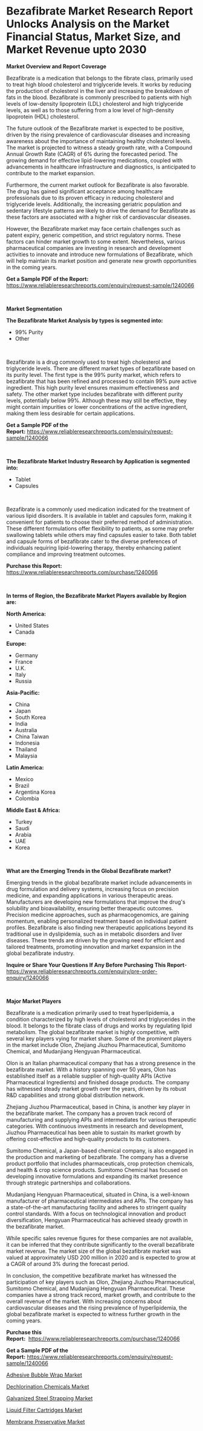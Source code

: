 <p><h1>Bezafibrate Market Research Report Unlocks Analysis on the Market Financial Status, Market Size, and Market Revenue upto 2030</h1></p><p><strong>Market Overview and Report Coverage</strong></p>
<p><p>Bezafibrate is a medication that belongs to the fibrate class, primarily used to treat high blood cholesterol and triglyceride levels. It works by reducing the production of cholesterol in the liver and increasing the breakdown of fats in the blood. Bezafibrate is commonly prescribed to patients with high levels of low-density lipoprotein (LDL) cholesterol and high triglyceride levels, as well as to those suffering from a low level of high-density lipoprotein (HDL) cholesterol.</p><p>The future outlook of the Bezafibrate market is expected to be positive, driven by the rising prevalence of cardiovascular diseases and increasing awareness about the importance of maintaining healthy cholesterol levels. The market is projected to witness a steady growth rate, with a Compound Annual Growth Rate (CAGR) of 6% during the forecasted period. The growing demand for effective lipid-lowering medications, coupled with advancements in healthcare infrastructure and diagnostics, is anticipated to contribute to the market expansion.</p><p>Furthermore, the current market outlook for Bezafibrate is also favorable. The drug has gained significant acceptance among healthcare professionals due to its proven efficacy in reducing cholesterol and triglyceride levels. Additionally, the increasing geriatric population and sedentary lifestyle patterns are likely to drive the demand for Bezafibrate as these factors are associated with a higher risk of cardiovascular diseases.</p><p>However, the Bezafibrate market may face certain challenges such as patent expiry, generic competition, and strict regulatory norms. These factors can hinder market growth to some extent. Nevertheless, various pharmaceutical companies are investing in research and development activities to innovate and introduce new formulations of Bezafibrate, which will help maintain its market position and generate new growth opportunities in the coming years.</p></p>
<p><strong>Get a Sample PDF of the Report:</strong> <a href="https://www.reliableresearchreports.com/enquiry/request-sample/1240066">https://www.reliableresearchreports.com/enquiry/request-sample/1240066</a></p>
<p>&nbsp;</p>
<p><strong>Market Segmentation</strong></p>
<p><strong>The Bezafibrate Market Analysis by types is segmented into:</strong></p>
<p><ul><li>99% Purity</li><li>Other</li></ul></p>
<p>&nbsp;</p>
<p><p>Bezafibrate is a drug commonly used to treat high cholesterol and triglyceride levels. There are different market types of bezafibrate based on its purity level. The first type is the 99% purity market, which refers to bezafibrate that has been refined and processed to contain 99% pure active ingredient. This high purity level ensures maximum effectiveness and safety. The other market type includes bezafibrate with different purity levels, potentially below 99%. Although these may still be effective, they might contain impurities or lower concentrations of the active ingredient, making them less desirable for certain applications.</p></p>
<p><strong>Get a Sample PDF of the Report:</strong>&nbsp;<a href="https://www.reliableresearchreports.com/enquiry/request-sample/1240066">https://www.reliableresearchreports.com/enquiry/request-sample/1240066</a></p>
<p>&nbsp;</p>
<p><strong>The Bezafibrate Market Industry Research by Application is segmented into:</strong></p>
<p><ul><li>Tablet</li><li>Capsules</li></ul></p>
<p>&nbsp;</p>
<p><p>Bezafibrate is a commonly used medication indicated for the treatment of various lipid disorders. It is available in tablet and capsules form, making it convenient for patients to choose their preferred method of administration. These different formulations offer flexibility to patients, as some may prefer swallowing tablets while others may find capsules easier to take. Both tablet and capsule forms of bezafibrate cater to the diverse preferences of individuals requiring lipid-lowering therapy, thereby enhancing patient compliance and improving treatment outcomes.</p></p>
<p><strong>Purchase this Report:</strong>&nbsp; <a href="https://www.reliableresearchreports.com/purchase/1240066">https://www.reliableresearchreports.com/purchase/1240066</a></p>
<p>&nbsp;</p>
<p><strong>In terms of Region, the Bezafibrate Market Players available by Region are:</strong></p>
<p>
    <p> <strong> North America: </strong>
        <ul>
            <li>United States</li>
            <li>Canada</li>
        </ul>
        </p> 
    <p> <strong> Europe: </strong>
        <ul>
            <li>Germany</li>
            <li>France</li>
            <li>U.K.</li>
            <li>Italy</li>
            <li>Russia</li>
        </ul>
        </p> 
    <p> <strong> Asia-Pacific: </strong>
        <ul>
            <li>China</li>
            <li>Japan</li>
            <li>South Korea</li>
            <li>India</li>
            <li>Australia</li>
            <li>China Taiwan</li>
            <li>Indonesia</li>
            <li>Thailand</li>
            <li>Malaysia</li>
        </ul>
        </p> 
    <p> <strong> Latin America: </strong>
        <ul>
            <li>Mexico</li>
            <li>Brazil</li>
            <li>Argentina Korea</li>
            <li>Colombia</li>
        </ul>
        </p> 
    <p> <strong> Middle East & Africa: </strong>
        <ul>
            <li>Turkey</li>
            <li>Saudi</li>
            <li>Arabia</li>
            <li>UAE</li>
            <li>Korea</li>
        </ul>
    </p>
    </p>
<p>&nbsp;</p>
<p><strong>What are the Emerging Trends in the Global Bezafibrate market?</strong></p>
<p><p>Emerging trends in the global bezafibrate market include advancements in drug formulation and delivery systems, increasing focus on precision medicine, and expanding applications in various therapeutic areas. Manufacturers are developing new formulations that improve the drug's solubility and bioavailability, ensuring better therapeutic outcomes. Precision medicine approaches, such as pharmacogenomics, are gaining momentum, enabling personalized treatment based on individual patient profiles. Bezafibrate is also finding new therapeutic applications beyond its traditional use in dyslipidemia, such as in metabolic disorders and liver diseases. These trends are driven by the growing need for efficient and tailored treatments, promoting innovation and market expansion in the global bezafibrate industry.</p></p>
<p><strong>Inquire or Share Your Questions If Any Before Purchasing This Report</strong>- <a href="https://www.reliableresearchreports.com/enquiry/pre-order-enquiry/1240066">https://www.reliableresearchreports.com/enquiry/pre-order-enquiry/1240066</a></p>
<p>&nbsp;</p>
<p><strong>Major Market Players</strong></p>
<p><p>Bezafibrate is a medication primarily used to treat hyperlipidemia, a condition characterized by high levels of cholesterol and triglycerides in the blood. It belongs to the fibrate class of drugs and works by regulating lipid metabolism. The global bezafibrate market is highly competitive, with several key players vying for market share. Some of the prominent players in the market include Olon, Zhejiang Jiuzhou Pharmaceutical, Sumitomo Chemical, and Mudanjiang Hengyuan Pharmaceutical.</p><p>Olon is an Italian pharmaceutical company that has a strong presence in the bezafibrate market. With a history spanning over 50 years, Olon has established itself as a reliable supplier of high-quality APIs (Active Pharmaceutical Ingredients) and finished dosage products. The company has witnessed steady market growth over the years, driven by its robust R&D capabilities and strong global distribution network.</p><p>Zhejiang Jiuzhou Pharmaceutical, based in China, is another key player in the bezafibrate market. The company has a proven track record of manufacturing and supplying APIs and intermediates for various therapeutic categories. With continuous investments in research and development, Jiuzhou Pharmaceutical has been able to sustain its market growth by offering cost-effective and high-quality products to its customers.</p><p>Sumitomo Chemical, a Japan-based chemical company, is also engaged in the production and marketing of bezafibrate. The company has a diverse product portfolio that includes pharmaceuticals, crop protection chemicals, and health & crop science products. Sumitomo Chemical has focused on developing innovative formulations and expanding its market presence through strategic partnerships and collaborations.</p><p>Mudanjiang Hengyuan Pharmaceutical, situated in China, is a well-known manufacturer of pharmaceutical intermediates and APIs. The company has a state-of-the-art manufacturing facility and adheres to stringent quality control standards. With a focus on technological innovation and product diversification, Hengyuan Pharmaceutical has achieved steady growth in the bezafibrate market.</p><p>While specific sales revenue figures for these companies are not available, it can be inferred that they contribute significantly to the overall bezafibrate market revenue. The market size of the global bezafibrate market was valued at approximately USD 200 million in 2020 and is expected to grow at a CAGR of around 3% during the forecast period.</p><p>In conclusion, the competitive bezafibrate market has witnessed the participation of key players such as Olon, Zhejiang Jiuzhou Pharmaceutical, Sumitomo Chemical, and Mudanjiang Hengyuan Pharmaceutical. These companies have a strong track record, market growth, and contribute to the overall revenue of the market. With increasing concerns about cardiovascular diseases and the rising prevalence of hyperlipidemia, the global bezafibrate market is expected to witness further growth in the coming years.</p></p>
<p><strong>Purchase this Report:</strong>&nbsp;&nbsp;<a href="https://www.reliableresearchreports.com/purchase/1240066">https://www.reliableresearchreports.com/purchase/1240066</a></p>
<p></p>
<p><strong>Get a Sample PDF of the Report:</strong>&nbsp;<a href="https://www.reliableresearchreports.com/enquiry/request-sample/1240066">https://www.reliableresearchreports.com/enquiry/request-sample/1240066</a></p>
<p><p><a href="https://github.com/amae102299/Market-Research-Report-List-1/blob/main/adhesive-bubble-wrap-market.md">Adhesive Bubble Wrap Market</a></p><p><a href="https://github.com/prosalinda88/Market-Research-Report-List-1/blob/main/dechlorination-chemicals-market.md">Dechlorination Chemicals Market</a></p><p><a href="https://github.com/sndrkn/Market-Research-Report-List-1/blob/main/galvanized-steel-strapping-market.md">Galvanized Steel Strapping Market</a></p><p><a href="https://github.com/dziulagalemab/Market-Research-Report-List-1/blob/main/liquid-filter-cartridges-market.md">Liquid Filter Cartridges Market</a></p><p><a href="https://github.com/jonneygiverf/Market-Research-Report-List-1/blob/main/membrane-preservative-market.md">Membrane Preservative Market</a></p></p>